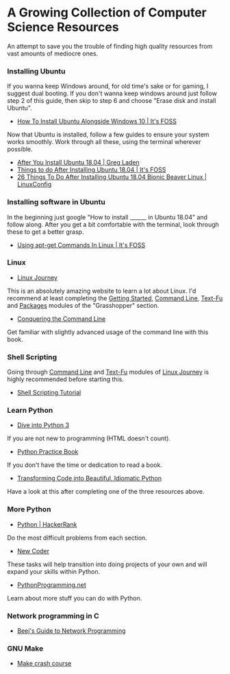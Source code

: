 # A Growing Collection of Computer Science Resources
An attempt to save you the trouble of finding high quality resources from vast amounts of mediocre ones.

### Installing Ubuntu
If you wanna keep Windows around, for old time's sake or for gaming, I suggest dual booting. If you don't wanna keep windows around just follow step 2 of this guide, then skip to step 6 and choose "Erase disk and install Ubuntu".

- [How To Install Ubuntu Alongside Windows 10 | It's FOSS](https://itsfoss.com/install-ubuntu-1404-dual-boot-mode-windows-8-81-uefi/)

Now that Ubuntu is installed, follow a few guides to ensure your system works smoothly. Work through all these, using the terminal wherever possible.
- [After You Install Ubuntu 18.04 | Greg Laden](http://gregladen.com/blog/2018/05/20/after-you-install-ubuntu-18-04-bionic-beaver/)
- [Things to do After Installing Ubuntu 18.04 | It's FOSS](https://itsfoss.com/things-to-do-after-installing-ubuntu-18-04/)
- [26 Things To Do After Installing Ubuntu 18.04 Bionic Beaver Linux | LinuxConfig](https://linuxconfig.org/things-to-do-after-installing-ubuntu-18-04-bionic-beaver-linux)

### Installing software in Ubuntu
In the beginning just google "How to install ______ in Ubuntu 18.04" and follow along. After you get a bit comfortable with the terminal, look through these to get a better grasp.
- [Using apt-get Commands In Linux | It's FOSS](https://itsfoss.com/apt-get-linux-guide/)

### Linux
- [Linux Journey](https://linuxjourney.com/)

This is an absolutely amazing website to learn a lot about Linux. I'd recommend at least completing the [Getting Started](https://linuxjourney.com/lesson/linux-history), [Command Line](https://linuxjourney.com/lesson/the-shell), [Text-Fu](https://linuxjourney.com/lesson/stdout-standard-out-redirect) and [Packages](https://linuxjourney.com/lesson/software-distribution) modules of the "Grasshopper" section.

- [Conquering the Command Line](https://www.softcover.io/read/fc6c09de/unix_commands/basics)

Get familiar with slightly advanced usage of the command line with this book.

### Shell Scripting
Going through [Command Line](https://linuxjourney.com/lesson/the-shell) and [Text-Fu](https://linuxjourney.com/lesson/stdout-standard-out-redirect) modules of [Linux Journey](https://linuxjourney.com/) is highly recommended before starting this.
- [Shell Scripting Tutorial](https://www.shellscript.sh/)

### Learn Python
- [Dive into Python 3](http://www.diveintopython3.net/)

If you are not new to programming (HTML doesn't count).
- [Python Practice Book](https://anandology.com/python-practice-book/index.html)

If you don't have the time or dedication to read a book.
- [Transforming Code into Beautiful, Idiomatic Python](https://github.com/JeffPaine/beautiful_idiomatic_python)

Have a look at this after completing one of the three resources above.
### More Python
- [Python | HackerRank](https://www.hackerrank.com/domains/python)

Do the most difficult problems from each section.
- [New Coder](http://newcoder.io/)

These tasks will help transition into doing projects of your own and will expand your skills within Python.

- [PythonProgramming.net](https://pythonprogramming.net/)

Learn about more stuff you can do with Python.

### Network programming in C
- [Beej's Guide to Network Programming](https://beej.us/guide/bgnet/)

### GNU Make
- [Make crash course](https://github.com/ahockersten/makefile_tutorial)
